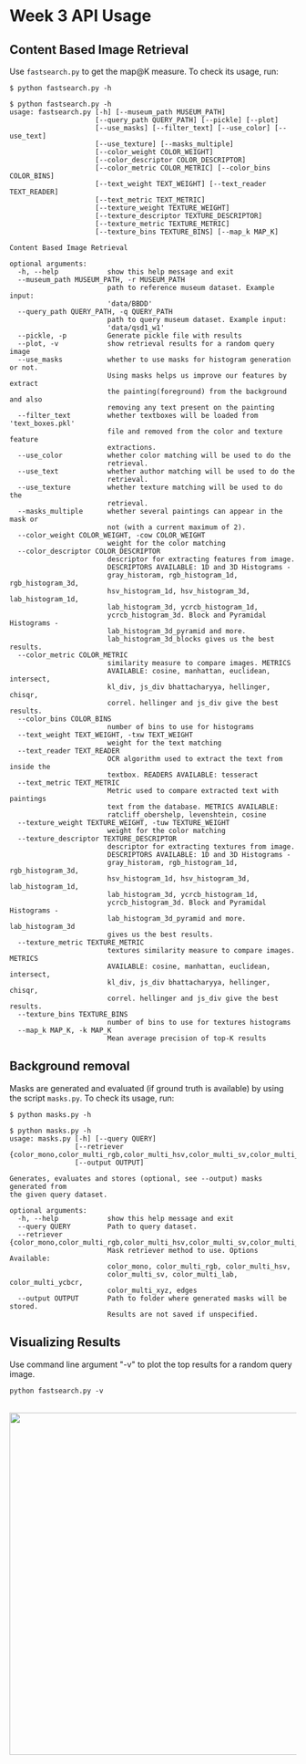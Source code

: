 # Week 3 API Usage

## Content Based Image Retrieval

Use `fastsearch.py` to get the map@K measure. To check its usage, run:

```$ python fastsearch.py -h```

````
$ python fastsearch.py -h
usage: fastsearch.py [-h] [--museum_path MUSEUM_PATH]
                     [--query_path QUERY_PATH] [--pickle] [--plot]
                     [--use_masks] [--filter_text] [--use_color] [--use_text]
                     [--use_texture] [--masks_multiple]
                     [--color_weight COLOR_WEIGHT]
                     [--color_descriptor COLOR_DESCRIPTOR]
                     [--color_metric COLOR_METRIC] [--color_bins COLOR_BINS]
                     [--text_weight TEXT_WEIGHT] [--text_reader TEXT_READER]
                     [--text_metric TEXT_METRIC]
                     [--texture_weight TEXTURE_WEIGHT]
                     [--texture_descriptor TEXTURE_DESCRIPTOR]
                     [--texture_metric TEXTURE_METRIC]
                     [--texture_bins TEXTURE_BINS] [--map_k MAP_K]

Content Based Image Retrieval

optional arguments:
  -h, --help            show this help message and exit
  --museum_path MUSEUM_PATH, -r MUSEUM_PATH
                        path to reference museum dataset. Example input:
                        'data/BBDD'
  --query_path QUERY_PATH, -q QUERY_PATH
                        path to query museum dataset. Example input:
                        'data/qsd1_w1'
  --pickle, -p          Generate pickle file with results
  --plot, -v            show retrieval results for a random query image
  --use_masks           whether to use masks for histogram generation or not.
                        Using masks helps us improve our features by extract
                        the painting(foreground) from the background and also
                        removing any text present on the painting
  --filter_text         whether textboxes will be loaded from 'text_boxes.pkl'
                        file and removed from the color and texture feature
                        extractions.
  --use_color           whether color matching will be used to do the
                        retrieval.
  --use_text            whether author matching will be used to do the
                        retrieval.
  --use_texture         whether texture matching will be used to do the
                        retrieval.
  --masks_multiple      whether several paintings can appear in the mask or
                        not (with a current maximum of 2).
  --color_weight COLOR_WEIGHT, -cow COLOR_WEIGHT
                        weight for the color matching
  --color_descriptor COLOR_DESCRIPTOR
                        descriptor for extracting features from image.
                        DESCRIPTORS AVAILABLE: 1D and 3D Histograms -
                        gray_historam, rgb_histogram_1d, rgb_histogram_3d,
                        hsv_histogram_1d, hsv_histogram_3d, lab_histogram_1d,
                        lab_histogram_3d, ycrcb_histogram_1d,
                        ycrcb_histogram_3d. Block and Pyramidal Histograms -
                        lab_histogram_3d_pyramid and more.
                        lab_histogram_3d_blocks gives us the best results.
  --color_metric COLOR_METRIC
                        similarity measure to compare images. METRICS
                        AVAILABLE: cosine, manhattan, euclidean, intersect,
                        kl_div, js_div bhattacharyya, hellinger, chisqr,
                        correl. hellinger and js_div give the best results.
  --color_bins COLOR_BINS
                        number of bins to use for histograms
  --text_weight TEXT_WEIGHT, -txw TEXT_WEIGHT
                        weight for the text matching
  --text_reader TEXT_READER
                        OCR algorithm used to extract the text from inside the
                        textbox. READERS AVAILABLE: tesseract
  --text_metric TEXT_METRIC
                        Metric used to compare extracted text with paintings
                        text from the database. METRICS AVAILABLE:
                        ratcliff_obershelp, levenshtein, cosine
  --texture_weight TEXTURE_WEIGHT, -tuw TEXTURE_WEIGHT
                        weight for the color matching
  --texture_descriptor TEXTURE_DESCRIPTOR
                        descriptor for extracting textures from image.
                        DESCRIPTORS AVAILABLE: 1D and 3D Histograms -
                        gray_historam, rgb_histogram_1d, rgb_histogram_3d,
                        hsv_histogram_1d, hsv_histogram_3d, lab_histogram_1d,
                        lab_histogram_3d, ycrcb_histogram_1d,
                        ycrcb_histogram_3d. Block and Pyramidal Histograms -
                        lab_histogram_3d_pyramid and more. lab_histogram_3d
                        gives us the best results.
  --texture_metric TEXTURE_METRIC
                        textures similarity measure to compare images. METRICS
                        AVAILABLE: cosine, manhattan, euclidean, intersect,
                        kl_div, js_div bhattacharyya, hellinger, chisqr,
                        correl. hellinger and js_div give the best results.
  --texture_bins TEXTURE_BINS
                        number of bins to use for textures histograms
  --map_k MAP_K, -k MAP_K
                        Mean average precision of top-K results
````


## Background removal
Masks are generated and evaluated (if ground truth is available) by using the script `masks.py`. To check its usage, run:

```$ python masks.py -h```

````
$ python masks.py -h
usage: masks.py [-h] [--query QUERY]
                [--retriever {color_mono,color_multi_rgb,color_multi_hsv,color_multi_sv,color_multi_lab,color_multi_ycbcr,color_multi_xyz,edges}]
                [--output OUTPUT]

Generates, evaluates and stores (optional, see --output) masks generated from
the given query dataset.

optional arguments:
  -h, --help            show this help message and exit
  --query QUERY         Path to query dataset.
  --retriever {color_mono,color_multi_rgb,color_multi_hsv,color_multi_sv,color_multi_lab,color_multi_ycbcr,color_multi_xyz,edges}
                        Mask retriever method to use. Options Available:
                        color_mono, color_multi_rgb, color_multi_hsv,
                        color_multi_sv, color_multi_lab, color_multi_ycbcr,
                        color_multi_xyz, edges
  --output OUTPUT       Path to folder where generated masks will be stored.
                        Results are not saved if unspecified.
````
## Visualizing Results

Use command line argument "-v" to plot the top results for a random query image.

````python fastsearch.py -v````

<br>
<img src="images/plot_results.png" height=600>